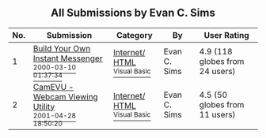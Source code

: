 ﻿<div align="center">

## All Submissions by Evan C\. Sims

</div>

No.  | Submission | Category | By   | User Rating
---- | ---------- | -------- | ---- | -----------
1 | [Build Your Own Instant Messenger<br /><sup>2000-03-10 01:37:34</sup>](https://github.com/Planet-Source-Code/evan-c-sims-build-your-own-instant-messenger__1-6520) | [Internet/ HTML<br /><sup>Visual Basic</sup>](../ByCategory/internet-html__1-34.md) | Evan C\. Sims | 4.9 (118 globes from 24 users)
2 | [CamEVU \- Webcam Viewing Utility<br /><sup>2001-04-28 18:50:20</sup>](https://github.com/Planet-Source-Code/evan-c-sims-camevu-webcam-viewing-utility__1-24065) | [Internet/ HTML<br /><sup>Visual Basic</sup>](../ByCategory/internet-html__1-34.md) | Evan C\. Sims | 4.5 (50 globes from 11 users)
